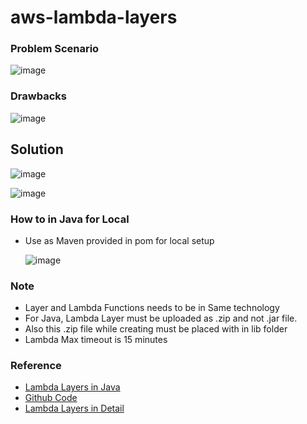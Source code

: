 # aws-lambda-layers

### Problem Scenario 

![image](https://github.com/user-attachments/assets/2927dc77-5326-4c17-bf35-0033e752cc76)


### Drawbacks

![image](https://github.com/user-attachments/assets/f55b9b5f-c5f0-409e-b75b-3fc1b761695a)


## Solution 

![image](https://github.com/user-attachments/assets/964841e2-22e3-4a54-afdc-e173d13f2f92)


![image](https://github.com/user-attachments/assets/5fa72cda-b79b-4d09-8dae-02de744e2742)


### How to in Java for Local

- Use as Maven provided in pom for local setup

  ![image](https://github.com/user-attachments/assets/826fa9ff-5800-4674-b4ef-487d32d938c8)


 ### Note 
 
- Layer and Lambda Functions needs to be in Same technology
- For Java, Lambda Layer must be uploaded as .zip and not .jar file.
- Also this .zip file while creating must be placed with in lib folder
- Lambda Max timeout is 15 minutes

### Reference

- [Lambda Layers in Java](https://www.youtube.com/watch?v=wnAI4VzkPJA)
- [Github Code](https://github.com/makhijanaresh/aws-integration-with-spring-boot/tree/main/LambdaLayerExample)
- [Lambda Layers in Detail](https://www.youtube.com/watch?v=stovPJCVXcw&t=381s)



